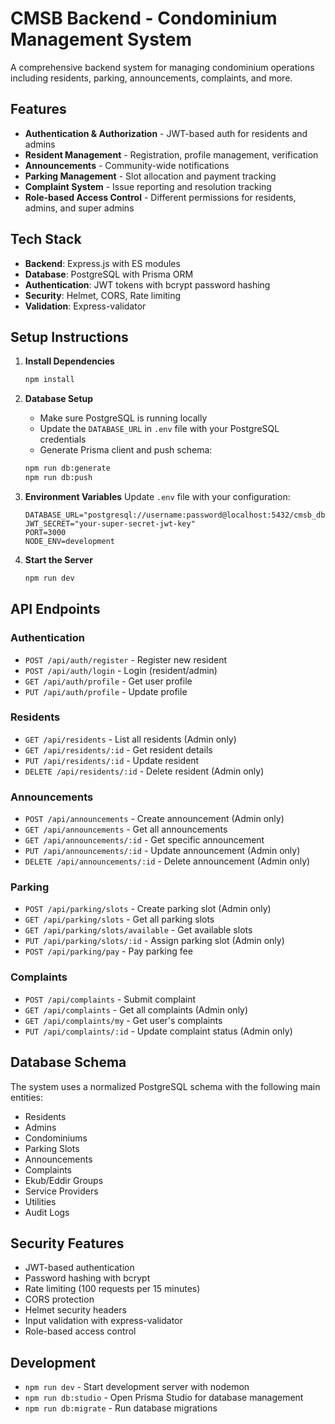 # CMSB Backend - Condominium Management System

A comprehensive backend system for managing condominium operations including residents, parking, announcements, complaints, and more.

## Features

- **Authentication & Authorization** - JWT-based auth for residents and admins
- **Resident Management** - Registration, profile management, verification
- **Announcements** - Community-wide notifications
- **Parking Management** - Slot allocation and payment tracking
- **Complaint System** - Issue reporting and resolution tracking
- **Role-based Access Control** - Different permissions for residents, admins, and super admins

## Tech Stack

- **Backend**: Express.js with ES modules
- **Database**: PostgreSQL with Prisma ORM
- **Authentication**: JWT tokens with bcrypt password hashing
- **Security**: Helmet, CORS, Rate limiting
- **Validation**: Express-validator

## Setup Instructions

1. **Install Dependencies**
   ```bash
   npm install
   ```

2. **Database Setup**
   - Make sure PostgreSQL is running locally
   - Update the `DATABASE_URL` in `.env` file with your PostgreSQL credentials
   - Generate Prisma client and push schema:
   ```bash
   npm run db:generate
   npm run db:push
   ```

3. **Environment Variables**
   Update `.env` file with your configuration:
   ```
   DATABASE_URL="postgresql://username:password@localhost:5432/cmsb_db"
   JWT_SECRET="your-super-secret-jwt-key"
   PORT=3000
   NODE_ENV=development
   ```

4. **Start the Server**
   ```bash
   npm run dev
   ```

## API Endpoints

### Authentication
- `POST /api/auth/register` - Register new resident
- `POST /api/auth/login` - Login (resident/admin)
- `GET /api/auth/profile` - Get user profile
- `PUT /api/auth/profile` - Update profile

### Residents
- `GET /api/residents` - List all residents (Admin only)
- `GET /api/residents/:id` - Get resident details
- `PUT /api/residents/:id` - Update resident
- `DELETE /api/residents/:id` - Delete resident (Admin only)

### Announcements
- `POST /api/announcements` - Create announcement (Admin only)
- `GET /api/announcements` - Get all announcements
- `GET /api/announcements/:id` - Get specific announcement
- `PUT /api/announcements/:id` - Update announcement (Admin only)
- `DELETE /api/announcements/:id` - Delete announcement (Admin only)

### Parking
- `POST /api/parking/slots` - Create parking slot (Admin only)
- `GET /api/parking/slots` - Get all parking slots
- `GET /api/parking/slots/available` - Get available slots
- `PUT /api/parking/slots/:id` - Assign parking slot (Admin only)
- `POST /api/parking/pay` - Pay parking fee

### Complaints
- `POST /api/complaints` - Submit complaint
- `GET /api/complaints` - Get all complaints (Admin only)
- `GET /api/complaints/my` - Get user's complaints
- `PUT /api/complaints/:id` - Update complaint status (Admin only)

## Database Schema

The system uses a normalized PostgreSQL schema with the following main entities:
- Residents
- Admins
- Condominiums
- Parking Slots
- Announcements
- Complaints
- Ekub/Eddir Groups
- Service Providers
- Utilities
- Audit Logs

## Security Features

- JWT-based authentication
- Password hashing with bcrypt
- Rate limiting (100 requests per 15 minutes)
- CORS protection
- Helmet security headers
- Input validation with express-validator
- Role-based access control

## Development

- `npm run dev` - Start development server with nodemon
- `npm run db:studio` - Open Prisma Studio for database management
- `npm run db:migrate` - Run database migrations